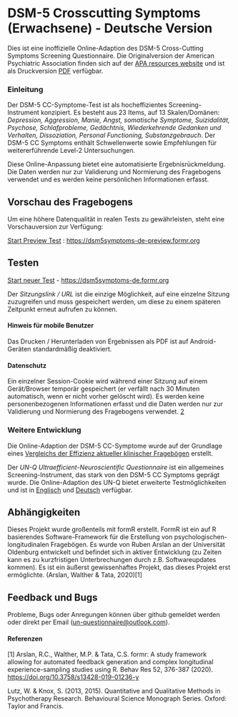 




# DSM-5 Crosscutting Symptoms (Erwachsene) - Deutsche Version

Dies ist eine inoffizielle Online-Adaption des DSM-5 Cross-Cutting Symptoms Screening Questionnaire. 
Die Originalversion der American Psychiatric Association finden sich auf der [APA resources website](https://www.psychiatry.org/psychiatrists/practice/dsm/educational-resources/assessment-measures) und ist als Druckversion [PDF](https://www.psychiatry.org/File%20Library/Psychiatrists/Practice/DSM/APA_DSM5_Level-1-Measure-Adult.pdf) verfügbar.
### Einleitung

Der DSM-5 CC-Symptome-Test ist als hocheffizientes Screening-Instrument konzipiert. Es besteht aus 23 Items, auf 13 Skalen/Domänen: *Depression, Aggression, Manie, Angst, somatische Symptome, Suizidalität, Psychose, Schlafprobleme, Gedächtnis, Wiederkehrende Gedanken und Verhalten, Dissoziation, Personal Functioning, Substanzgebrauch*. Der DSM-5 CC Symptoms enthält Schwellenwerte sowie Empfehlungen für weitererführende Level-2 Untersuchungen. 



Diese Online-Anpassung bietet eine automatisierte Ergebnisrückmeldung. Die Daten werden nur zur Validierung und Normierung des Fragebogens verwendet und es werden keine persönlichen Informationen erfasst. 

## Vorschau des Fragebogens
Um eine höhere Datenqualität in realen Tests zu gewährleisten, steht eine Vorschauversion zur Verfügung:

 [Start Preview Test](https://dsm5symptoms-de-preview.formr.org) : https://dsm5symptoms-de-preview.formr.org


## Testen







[Start neuer Test](https://dsm5symptoms-de.formr.org) - https://dsm5symptoms-de.formr.org 







      	

	
     
     

Der *Sitzungslink / URL* ist die einzige Möglichkeit, auf eine einzelne Sitzung zuzugreifen und muss gespeichert werden, um diese zu einem späteren Zeitpunkt erneut aufrufen zu können. 
#### Hinweis für mobile Benutzer 
Das Drucken / Herunterladen von Ergebnissen als PDF ist auf Android-Geräten standardmäßig deaktiviert.
 
 
#### Datenschutz
 Ein einzelner Session-Cookie wird während einer Sitzung auf einem Gerät/Browser temporär gespeichert (er verfällt nach 30 Minuten automatisch, wenn er nicht vorher gelöscht wird). 
Es werden keine personenbezogenen Informationen erfasst und die Daten werden nur zur Validierung und Normierung des Fragebogens verwendet. [2](./Datenschutzhinweis)
	

### Weitere Entwicklung


Die Online-Adaption der DSM-5 CC-Symptome wurde auf der Grundlage eines [Vergleichs der Effizienz aktueller klinischer Fragebögen](https://github.com/UN-Questionnaire/Comparison-of-Psychological-Clinical-Instruments) erstellt. 

Der *UN-Q Ultraefficient-Neuroscientific Questionnaire* ist ein allgemeines Screening-Instrument, das stark von den DSM-5 CC Symptoms geprägt wurde. Die Online-Adaption des UN-Q bietet erweiterte Testmöglichkeiten und ist in [Englisch](https://github.com/UN-Questionnaire/UN-Questionnaire-en) und [Deutsch](https://github.com/UN-Questionnaire/UN-Questionnaire-de) verfügbar.




## Abhängigkeiten

Dieses Projekt wurde großenteils mit formR erstellt. FormR ist ein auf R basierendes Software-Framework für die Erstellung von psychologischen-longitudinalen Fragebögen. Es wurde von Ruben Arslan an der Universität Oldenburg entwickelt und befindet sich in aktiver Entwicklung (zu Zeiten kann es zu kurzfristigen Unterbrechungen durch z.B. Softwareupdates kommen). Es ist ein äußerst gewissenhaftes Projekt, das dieses Projekt erst ermöglichte.  (Arslan, Walther & Tata, 2020)[1]






## Feedback und Bugs

Probleme, Bugs oder Anregungen können über github gemeldet werden oder direkt per Email (un-questionnaire@outlook.com).
#### Referenzen
[1] Arslan, R.C., Walther, M.P. & Tata, C.S. formr: A study framework allowing for automated feedback generation and complex longitudinal experience-sampling studies using R. Behav Res 52, 376-387 (2020). https://doi.org/10.3758/s13428-019-01236-y


Lutz, W. & Knox, S. (2013, 2015). Quantitative and Qualitative Methods in Psychotherapy Research. Behavioural Science Monograph Series. Oxford: Taylor and Francis. 


